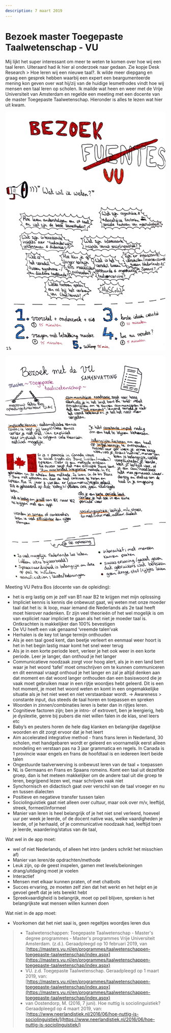 ```yaml
---
description: 7 maart 2019
---
```


# Bezoek master Toegepaste Taalwetenschap - VU

Mij lijkt het super interessant om meer te weten te komen over hoe wij een taal leren. Uiteraard had ik hier al onderzoek naar gedaan. Zie kopje Desk Research &gt; Hoe leren wij een nieuwe taal?. Ik wilde meer diepgang en graag een gesprek hebben waarbij een expert een beargumenteerde mening kon geven over wat hij/zij van de huidige lesmethodes vindt hoe wij mensen een taal leren op scholen. Ik mailde wat heen en weer met de Vrije Universiteit van Amsterdam en regelde een meeting met een docente van de master Toegepaste Taalwetenschap. Hieronder is alles te lezen wat hier uit kwam.

![](../../../.gitbook/assets/scan-7-may-2019-4-18-1.jpg)

![](../../../.gitbook/assets/scan-7-may-2019-4-19-1.jpg)

  
Meeting VU Petra Bos \(docente van de opleiding\):

* het is erg lastig om je zelf van B1 naar B2 te krijgen met mijn oplossing
* Impliciet kennis is kennis die onbewust gaat, wij weten met onze moeder taal dat het is: ik loop, maar iemand die Nederlands als 2e taal heeft moet hierover nadenken. Er zijn veel theorieën of het wel mogelijk is om van expliciet naar impliciet te gaan als het niet je moeder taal is. Ontkrachten is makkelijker dan 100% bevestigen
* De VU heeft een vak genaamd ‘vreemde talen’vak
* Herhalen is de key tot lange termijn onthouden
* Als je een taal goed kent, dan beetje verleert en eenmaal weer hoort is het in het begin lastig maar komt het snel weer terug
* Als je in een korte periode leert, verleer je het ook weer in een korte periode. Leer je langer, dan onthoud je het langer
* Communicatieve noodzaak zorgt voor hoog alert, als je in een land bent waar je het woord ‘tafel’ moet omschrijven om te kunnen communiceren en dit eenmaal vraagt onthoud je het langer en zal je altijd denken aan dat moment en dat woord langer onthouden dan een basiswoord die je vaak moet gebruiken maar in een rijtje woordjes hebt geleerd. Dit is een hot moment, je moet het woord weten en komt in een ongemakkelijke situatie als je het niet weet en niet verstaanbaar wordt. -&gt; Awareness &gt; constante input, dus steeds de taal horen en toepassen en spreken
* Woorden in zinnen/combinaties leren is beter dan in rijtjes leren.
* Cognitieve factoren zijn; ben je intro- of extrovert, ben je leergierig, heb je dyslextie, genre bij pubers die niet willen falen in de klas, snel leers etc
* Baby’s en peuters horen de hele dag klanken en belangrijke dagelijkse woorden en dit zorgt ervoor dat je het leert
* Aim accelerated integrative method - frans frans leren in Nederland, 30 scholen, met handgebaren wordt er geleerd en voornamelijk eerst alleen mondeling en verstaan pas na 3 jaar grammatica en regels. In Canada is 1 provincie waar engels en frans de hoofdtaal is en iedereen leert beide talen
* Ongestuurde taalverwerving is onbewust leren van de taal + toepassen
* NL is Germaans en Frans en Spaans romeins. Komt een taal uit dezelfde groep, dan is het meteen makkelijker om de andere taal uit die groep te leren, begrijpend lezen wel, maar schrijven vaak niet
* Synchornisch en didactisch gaat over verschil van de taal vroeger en nu en tussen dialecten
* Positieve en negatieve transfer tussen talen
* Sociolinguistiek gaat niet alleen over cultuur, maar ook over m/v, leeftijd, streek, formeel/informeel
* Manier van leren is heel belangrijk of je het niet snel verleerd, hoeveel uur per week je leerde, of de docent native was, welke vaardigheden je leerde, of je herhaald, of je communicative noodzaak had, leeftijd toen je leerde, waardering/status van de taal,

Wat wel in de app moet:

* wel of niet Nederlands, of alleen het intro \(anders schrikt het misschien af\)
* Manier van leren/de opdrachten/methode
* Leuk zijn, op de geest inspelen, gamen met levels/beloningen
* drang/uitdaging moet je voelen
* Interactief
* Mensen met elkaar kunnen praten, of met chatbots
* Succes ervaring, ze moeten zelf zien dat het werkt en het helpt en je gevoel geeft dat je iets bereikt hebt
* Spreekvaardigheid is belangrijk, moet op peil blijven, spreken is het belangrijkste wat mensen willen kunnen doen 

Wat niet in de app moet:

* Voorkomen dat het niet saai is, geen regeltjes woordjes leren dus 

> * Taalwetenschappen: Toegepaste Taalwetenschap - Master's degree programmes - Master's programmes Vrije Universiteit Amsterdam. \(z.d.\). Geraadpleegd op 10 februari 2019, van [https://masters.vu.nl/en/programmes/taalwetenschappen-toegepaste-taalwetenschap/index.aspx](https://masters.vu.nl/en/programmes/taalwetenschappen-toegepaste-taalwetenschap/index.aspx)
> * VU. z.d. Toegepaste Taalwetenschap. Geraadpleegd op 1 maart 2019, van: [https://masters.vu.nl/en/programmes/taalwetenschappen-toegepaste-taalwetenschap/index.aspx](https://masters.vu.nl/en/programmes/taalwetenschappen-toegepaste-taalwetenschap/index.aspx)
> * van Oostendorp, M. \(2016, 7 juni\). Hoe nuttig is sociolinguistiek? Geraadpleegd op 4 maart 2019, van: [https://www.neerlandistiek.nl/2016/06/hoe-nuttig-is-sociolinguistiek/](https://www.neerlandistiek.nl/2016/06/hoe-nuttig-is-sociolinguistiek/)

